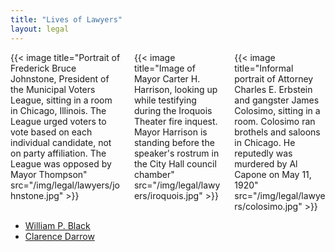```yaml
---
title: "Lives of Lawyers"
layout: legal
---
```


<div class="columns">
  <div class="column">
    {{< image title="Portrait of Frederick Bruce Johnstone, President of the Municipal Voters League, sitting in a room in Chicago, Illinois. The League urged voters to vote based on each individual candidate, not on party affiliation. The League was opposed by Mayor Thompson" src="/img/legal/lawyers/johnstone.jpg" >}}
  </div>
  <div class="column">
    {{< image title="Image of Mayor Carter H. Harrison, looking up while testifying during the Iroquois Theater fire inquest. Mayor Harrison is standing before the speaker's rostrum in the City Hall council chamber" src="/img/legal/lawyers/iroquois.jpg" >}}
  </div>
  <div class="column">
    {{< image title="Informal portrait of Attorney Charles E. Erbstein and gangster James Colosimo, sitting in a room. Colosimo ran brothels and saloons in Chicago. He reputedly was murdered by Al Capone on May 11, 1920" src="/img/legal/lawyers/colosimo.jpg" >}}
  </div>
</div>

- [William P. Black](/crimes/haymarket/newspaper/blackobit/)
- [Clarence Darrow](/legal/lawyers/darrowobit/)